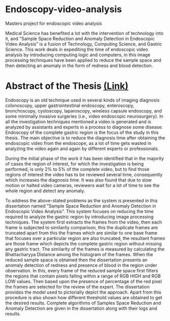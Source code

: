 # Endoscopy-video-analysis
Masters project for endoscopic video analysis 

Medical Science has benefited a lot with the intervention of technology into it, and ”Sample Space Reduction and Anomaly Detection in Endoscopic Video Analysis” is a fusion of Technology, Computing Science, and Gastric Science. This work deals in expediting the time of endoscopic video analysis by introducing computing logic and computers, in this image processing techniques have been applied to reduce the sample space and then detecting an anomaly in the form of redness and blood detection. 
# Abstract of the Thesis [(Link)](https://www.researchgate.net/publication/348306759_Sample_Space_Reduction_and_Anomaly_Detection_in_Endoscopic_Video_Analysis) 

Endoscopy is an old technique used in several kinds of imaging diagnosis colonoscopy, upper gastrointestinal endoscopy, enteroscopy, bronchoscopy, cystoscopy, laparoscopy, wireless capsule endoscopy, and some minimally invasive surgeries (i.e., video endoscopic neurosurgery). In all the investigation techniques mentioned a video is generated and is analyzed by assistants and experts in a process to diagnose some disease. Endoscopy of the complete gastric region is the focus of the study in this thesis. The main objective is to reduce the diagnosis time after obtaining the endoscopic video from the endoscope, as a lot of time gets wasted in analyzing the video again and again by different experts or professionals.

During the initial phase of the work it has been identified that in the majority of cases the region of interest, for which the investigation is being performed, is only 2% to 5% of the complete video, but to find those regions of interest the video has to be reviewed several time, consequently which increases the diagnosis time. It was also found that due to slow motion or halted video cameras, reviewers wait for a lot of time to see the whole region and detect any anomaly.

To address the above-stated problems as the system is presented in this dissertation named ”Sample Space Reduction and Anomaly Detection in Endoscopic Video Analysis”. This system focuses on reducing the time required to analyze the gastric region by introducing image processing techniques. The system first extracts the frames from the video, then each frame is subjected to similarity comparison, this the duplicate frames are truncated apart from this the frames which are similar to one base frame that focuses over a particular region are also truncated, the resultant frames are those frame which depicts the complete gastric region without missing any gastric tract. The similarity of the frames is measured by calculating the Bhattacharyya Distance among the histogram of the frames. When the reduced sample space is obtained then the dissertation presents an anomaly detection of redness and presence of blood in the region under observation. In this, every frame of the reduced sample space first filters the regions that contain pixels falling within a range of RGB HIGH and RGB LOW values. Then based upon the presence of percentage of the red pixel the frames are selected for the review of the expert. The dissertation provides the model used to pictorially depict the approach. Apart from this procedure is also shown how different threshold values are obtained to get the desired results. Complete algorithms of Samples Space Reduction and Anomaly Detection are given in the dissertation along with their logs and results.

